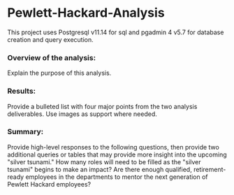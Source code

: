 # Pewlett-Hackard-Analysis

This project uses Postgresql v11.14 for sql and pgadmin 4 v5.7 for database creation and query execution. 

### Overview of the analysis: 

Explain the purpose of this analysis.

### Results: 

Provide a bulleted list with four major points from the two analysis deliverables. Use images as support where needed.

### Summary: 

Provide high-level responses to the following questions, then provide two additional queries or tables that may provide more insight into the upcoming "silver tsunami."
How many roles will need to be filled as the "silver tsunami" begins to make an impact?
Are there enough qualified, retirement-ready employees in the departments to mentor the next generation of Pewlett Hackard employees?

